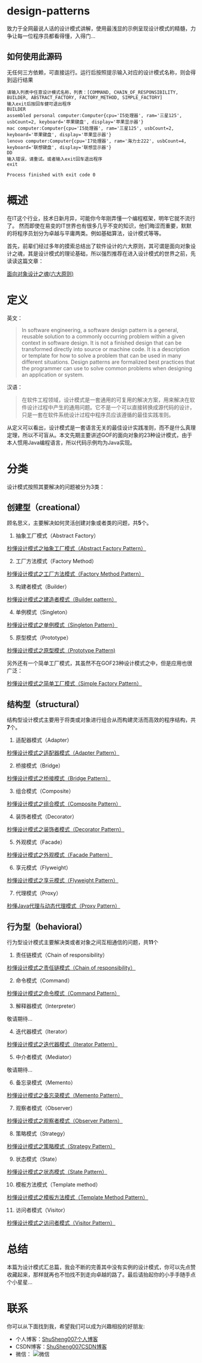 # design-patterns

致力于全网最说人话的设计模式讲解，使用最浅显的示例呈现设计模式的精髓，力争让每一位程序员都看得懂，入得门...

## 如何使用此源码

无任何三方依赖，可直接运行。运行后按照提示输入对应的设计模式名称，则会得到运行结果

```
请输入列表中任意设计模式名称，列表：[COMMAND, CHAIN_OF_RESPONSIBILITY, BUILDER, ABSTRACT_FACTORY, FACTORY_METHOD, SIMPLE_FACTORY]
输入exit后按回车健可退出程序
BUILDER
assembled personal computer:Computer{cpu='I5处理器', ram='三星125', usbCount=2, keyboard='苹果键盘', display='苹果显示器'}
mac computer:Computer{cpu='I5处理器', ram='三星125', usbCount=2, keyboard='苹果键盘', display='苹果显示器'}
lenovo computer:Computer{cpu='I7处理器', ram='海力士222', usbCount=4, keyboard='联想键盘', display='联想显示器'}
DD
输入错误，请重试。或者输入exit回车退出程序
exit

Process finished with exit code 0
```


# 概述
在IT这个行业，技术日新月异，可能你今年刚弄懂一个编程框架，明年它就不流行了。 然而即使在易变的IT世界也有很多几乎不变的知识，他们晦涩而重要，默默的将程序员划分为卓越与平庸两类。例如基础算法，设计模式等等。

首先，前辈们经过多年的摸索总结出了软件设计的六大原则，其可谓是面向对象设计之魂，其是设计模式的理论基础，所以强烈推荐在进入设计模式的世界之前，先读读这篇文章：

[面向对象设计之魂(六大原则)](http://shusheng007.top/2020/02/15/%e9%9d%a2%e5%90%91%e5%af%b9%e8%b1%a1%e8%ae%be%e8%ae%a1%e4%b9%8b%e9%ad%82%e7%9a%84%e5%85%ad%e5%a4%a7%e5%8e%9f%e5%88%99/ "面向对象设计之魂(六大原则)")


# 定义

英文：
>In software engineering, a software design pattern is a general, reusable solution to a commonly occurring problem within a given context in software design. It is not a finished design that can be transformed directly into source or machine code. It is a description or template for how to solve a problem that can be used in many different situations. Design patterns are formalized best practices that the programmer can use to solve common problems when designing an application or system.

汉语：
>在软件工程领域，设计模式是一套通用的可复用的解决方案，用来解决在软件设计过程中产生的通用问题。它不是一个可以直接转换成源代码的设计，只是一套在软件系统设计过程中程序员应该遵循的最佳实践准则。

从定义可以看出，设计模式是一套语言无关的最佳设计实践准则，而不是什么真理定理，所以不可盲从。本文先期主要讲述GOF的面向对象的23种设计模式，由于本人惯用Java编程语言，所以代码示例均为Java实现。

# 分类

设计模式按照其要解决的问题被分为3类：

## 创建型（creational）

顾名思义，主要解决如何灵活创建对象或者类的问题，共**5**个。

1.  抽象工厂模式（Abstract Factory）

[秒懂设计模式之抽象工厂模式（Abstract Factory Pattern）]( http://shusheng007.top/2020/02/16/002/)

2. 工厂方法模式（Factory Method）

[秒懂设计模式之工厂方法模式（Factory Method Pattern）]( http://shusheng007.top/2020/02/16/010/)

3. 构建者模式（Builder）

[秒懂设计模式之建造者模式（Builder pattern）](http://shusheng007.top/2020/02/16/003/)

4. 单例模式（Singleton）

[秒懂设计模式之单例模式（Singleton Pattern）]( http://shusheng007.top/2021/09/08/015/)

5.  原型模式（Prototype）

[秒懂设计模式之原型模式（Prototype Pattern)](http://shusheng007.top/2021/09/08/017/)


另外还有一个简单工厂模式，其虽然不在GOF23种设计模式之中，但是应用也很广泛：

[秒懂设计模式之简单工厂模式（Simple Factory Pattern）](http://shusheng007.top/2020/02/16/009/)



## 结构型（structural）

结构型设计模式主要用于将类或对象进行组合从而构建灵活而高效的程序结构，共**7**个。

1. 适配器模式（Adapter）

[秒懂设计模式之适配器模式（Adapter Pattern）](http://shusheng007.top/2021/09/08/018/)

2. 桥接模式（Bridge）

[秒懂设计模式之桥接模式（Bridge Pattern）](http://shusheng007.top/2020/02/16/004/)

3. 组合模式（Composite）

[秒懂设计模式之组合模式（Composite Pattern）]( http://shusheng007.top/2021/09/08/020/)

4. 装饰者模式（Decorator）

[秒懂设计模式之装饰者模式（Decorator Pattern）](http://shusheng007.top/2020/02/16/005/)

5. 外观模式（Facade）

[秒懂设计模式之外观模式（Facade Pattern）]( http://shusheng007.top/2021/09/08/021/)

6. 享元模式（Flyweight）

[秒懂设计模式之享元模式（Flyweight Pattern）]( http://shusheng007.top/2021/09/08/022/)

7. 代理模式（Proxy）

[秒懂Java代理与动态代理模式（Proxy Pattern）]( http://shusheng007.top/2021/09/08/025/)

## 行为型（behavioral）

行为型设计模式主要解决类或者对象之间互相通信的问题，共**11**个

1. 责任链模式（Chain of responsibility）

[秒懂设计模式之责任链模式（Chain of responsibility）]( http://shusheng007.top/2021/09/08/026/)

2. 命令模式（Command）

[秒懂设计模式之命令模式（Command Pattern）]( http://shusheng007.top/2021/09/08/027/)

3. 解释器模式（Interpreter）

敬请期待...

4. 迭代器模式（Iterator）

[秒懂设计模式之迭代器模式（Iterator Pattern）]( http://shusheng007.top/2021/09/08/030/)

5. 中介者模式（Mediator）

敬请期待...

6. 备忘录模式（Memento）

[秒懂设计模式之备忘录模式（Memento Pattern）]( http://shusheng007.top/2021/09/08/031/)

7. 观察者模式（Observer）

[秒懂设计模式之观察者模式（Observer Pattern）](http://shusheng007.top/2022/07/12/1-13/)

8. 策略模式（Strategy）

[秒懂设计模式之策略模式（Strategy Pattern）](http://shusheng007.top/2020/02/16/013/)

9. 状态模式（State）

[秒懂设计模式之状态模式（State Pattern）]( http://shusheng007.top/2021/09/08/032/)

10. 模板方法模式（Template method）

[秒懂设计模式之模板方法模式（Template Method Pattern）](http://shusheng007.top/2020/02/16/006/)

11. 访问者模式（Visitor）

[秒懂设计模式之访问者模式（Visitor Pattern）]( http://shusheng007.top/2021/09/08/033/)

# 总结
本篇为设计模式汇总篇，我会不断的完善其中没有实例的设计模式，你可以先点赞收藏起来，那样就再也不怕找不到走向卓越的路了。最后请抬起你的小手手随手点个小星星...


# 联系

你可以从下面找到我，希望我们可以成为兴趣相投的好朋友:

- 个人博客：[ShuSheng007个人博客](http://shusheng007.top)
- CSDN博客：[ShuSheng007CSDN博客](https://blog.csdn.net/ShuSheng0007)
- 微信： ![微信](../document/work_wechat_ewm.jpg)
